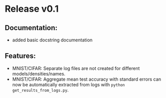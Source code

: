 
# Release v0.1
## Documentation:
 - added basic docstring documentation

## Features:
  - MNIST/CIFAR: Separate log files are not created for different models/densities/names.
  - MNIST/CIFAR: Aggregate mean test accuracy with standard errors can now be automatically extracted from logs with `python get_results_from_logs.py`.

